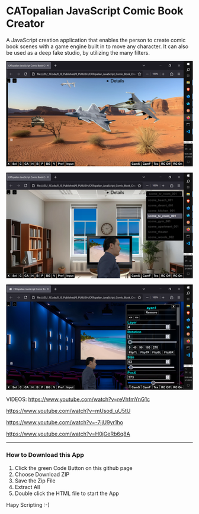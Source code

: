 # CATopalian JavaScript Comic Book Creator
A JavaScript creation application that enables the person to create comic book scenes with a game engine built in to move any character. It can also be used as a deep fake studio, by utilizing the many filters.

![screenshot_001](src/media/texture/screenshots/001a.PNG)

![screenshot_002](src/media/texture/screenshots/002a.PNG)

![screenshot_003](src/media/texture/screenshots/003.PNG)

VIDEOS: https://www.youtube.com/watch?v=reVhfmYnG1c

https://www.youtube.com/watch?v=mUsod_uU5tU

https://www.youtube.com/watch?v=-7jjU9yr1ho

https://www.youtube.com/watch?v=H0jGeRb6q8A

---

### How to Download this App
1. Click the green Code Button on this github page
2. Choose Download ZIP
3. Save the Zip File
4. Extract All
5. Double click the HTML file to start the App

Hapy Scripting :-)